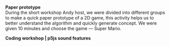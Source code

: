 **Paper prototype**<br/>
During the short workshop Andy host, we were divided into different groups to make a quick paper prototype of a 2D game, this activity helps us to better understand the algorithm and quickly generate concept. We were given 10 minutes and choose the game — Super Mario. 

**Coding workshop | p5js sound features**<br/>
